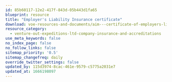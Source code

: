 ```yaml
---
id: 85b60117-12e2-417f-843d-05b443d1fa65
blueprint: resource
title: "Employer's Liability Insurance certificate"
download: voe-resources-and-documents/aim---certificate-of-employers-liability-v4.1---qbe.pdf
resource_category:
  - venture-out-expeditions-ltd-company-insurance-and-accreditations
use_meta_keywords: false
no_index_page: false
no_follow_links: false
sitemap_priority: '0.5'
sitemap_changefreq: daily
override_twitter_settings: false
updated_by: 115d3974-8cac-461e-9579-c5775a2031e7
updated_at: 1666198097
---
```


